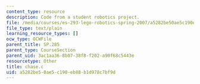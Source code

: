 ```yaml
---
content_type: resource
description: Code from a student robotics project.
file: /media/courses/es-293-lego-robotics-spring-2007/a5282be50ae5c190eb88b1d978c7bf9d_chase.c
file_type: text/plain
learning_resource_types: []
ocw_type: OCWFile
parent_title: SP.285
parent_type: CourseSection
parent_uid: 3ac1aa36-8b07-38f8-f202-a90f68c5443e
resourcetype: Other
title: chase.c
uid: a5282be5-0ae5-c190-eb88-b1d978c7bf9d
---
```

